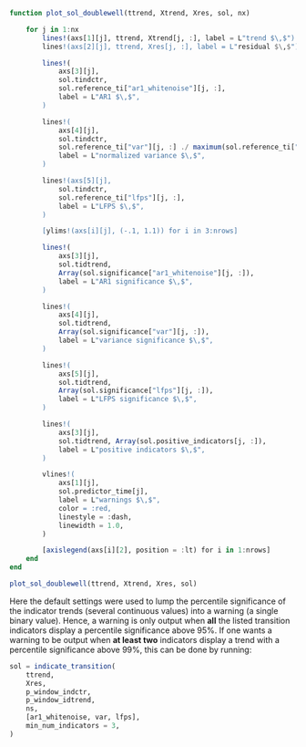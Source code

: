 ```julia
function plot_sol_doublewell(ttrend, Xtrend, Xres, sol, nx)

    for j in 1:nx
        lines!(axs[1][j], ttrend, Xtrend[j, :], label = L"trend $\,$")
        lines!(axs[2][j], ttrend, Xres[j, :], label = L"residual $\,$")

        lines!(
            axs[3][j],
            sol.tindctr,
            sol.reference_ti["ar1_whitenoise"][j, :],
            label = L"AR1 $\,$",
        )

        lines!(
            axs[4][j],
            sol.tindctr,
            sol.reference_ti["var"][j, :] ./ maximum(sol.reference_ti["var"][j, :]),
            label = L"normalized variance $\,$",
        )

        lines!(axs[5][j],
            sol.tindctr,
            sol.reference_ti["lfps"][j, :],
            label = L"LFPS $\,$",
        )

        [ylims!(axs[i][j], (-.1, 1.1)) for i in 3:nrows]

        lines!(
            axs[3][j],
            sol.tidtrend,
            Array(sol.significance["ar1_whitenoise"][j, :]), 
            label = L"AR1 significance $\,$",
        )

        lines!(
            axs[4][j],
            sol.tidtrend,
            Array(sol.significance["var"][j, :]), 
            label = L"variance significance $\,$",
        )

        lines!(
            axs[5][j],
            sol.tidtrend,
            Array(sol.significance["lfps"][j, :]), 
            label = L"LFPS significance $\,$",
        )

        lines!(
            axs[3][j],
            sol.tidtrend, Array(sol.positive_indicators[j, :]),
            label = L"positive indicators $\,$",
        )

        vlines!(
            axs[1][j],
            sol.predictor_time[j],
            label = L"warnings $\,$",
            color = :red,
            linestyle = :dash,
            linewidth = 1.0,
        )

        [axislegend(axs[i][2], position = :lt) for i in 1:nrows]
    end
end

plot_sol_doublewell(ttrend, Xtrend, Xres, sol)
```

Here the default settings were used to lump the percentile significance of the indicator trends (several continuous values) into a warning (a single binary value). Hence, a warning is only output when **all** the listed transition indicators display a percentile significance above 95%. If one wants a warning to be output when **at least two** indicators display a trend with a percentile significance above 99%, this can be done by running:

```julia
sol = indicate_transition(
    ttrend,
    Xres,
    p_window_indctr,
    p_window_idtrend,
    ns,
    [ar1_whitenoise, var, lfps],
    min_num_indicators = 3,
)
```

